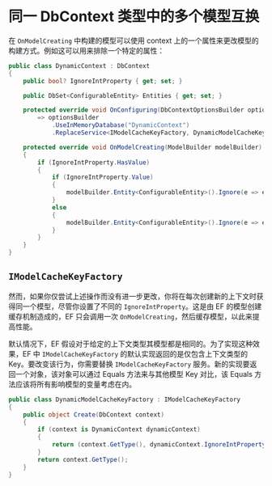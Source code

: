 # 同一 DbContext 类型中的多个模型互换

在 `OnModelCreating` 中构建的模型可以使用 context 上的一个属性来更改模型的构建方式。例如这可以用来排除一个特定的属性：

```C#
public class DynamicContext : DbContext
{
    public bool? IgnoreIntProperty { get; set; }

    public DbSet<ConfigurableEntity> Entities { get; set; }

    protected override void OnConfiguring(DbContextOptionsBuilder optionsBuilder)
        => optionsBuilder
            .UseInMemoryDatabase("DynamicContext")
            .ReplaceService<IModelCacheKeyFactory, DynamicModelCacheKeyFactory>();

    protected override void OnModelCreating(ModelBuilder modelBuilder)
    {
        if (IgnoreIntProperty.HasValue)
        {
            if (IgnoreIntProperty.Value)
            {
                modelBuilder.Entity<ConfigurableEntity>().Ignore(e => e.IntProperty);
            }
            else
            {
                modelBuilder.Entity<ConfigurableEntity>().Ignore(e => e.StringProperty);
            }
        }
    }
}
```

## `IModelCacheKeyFactory`

然而，如果你仅尝试上述操作而没有进一步更改，你将在每次创建新的上下文时获得同一个模型，尽管你设置了不同的 `IgnoreIntProperty`。这是由 EF 的模型创建缓存机制造成的，EF 只会调用一次 `OnModelCreating`，然后缓存模型，以此来提高性能。

默认情况下，EF 假设对于给定的上下文类型其模型都是相同的。为了实现这种效果，EF 中 `IModelCacheKeyFactory` 的默认实现返回的是仅包含上下文类型的 Key。要改变该行为，你需要替换 `IModelCacheKeyFactory` 服务。新的实现要返回一个对象，该对象可以通过 Equals 方法来与其他模型 Key 对比，该 Equals 方法应该将所有影响模型的变量考虑在内。

```C#
public class DynamicModelCacheKeyFactory : IModelCacheKeyFactory
{
    public object Create(DbContext context)
    {
        if (context is DynamicContext dynamicContext)
        {
            return (context.GetType(), dynamicContext.IgnoreIntProperty);
        }
        return context.GetType();
    }
}
```